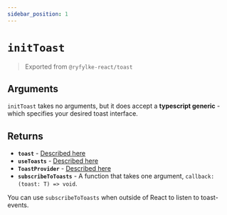 ```yaml
---
sidebar_position: 1
---
```


# `initToast`

> Exported from `@ryfylke-react/toast`

## Arguments

`initToast` takes no arguments, but it does accept a **typescript generic** - which specifies your desired toast interface.

## Returns

- **`toast`** - [Described here](./toast)
- **`useToasts`** - [Described here](./useToasts)
- **`ToastProvider`** - [Described here](./ToastProvider)
- **`subscribeToToasts`** - A function that takes one argument, `callback: (toast: T) => void`.

You can use `subscribeToToasts` when outside of React to listen to toast-events.

